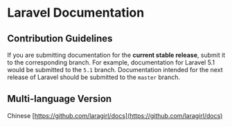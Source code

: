 # Laravel Documentation

## Contribution Guidelines

If you are submitting documentation for the **current stable release**, submit it to the corresponding branch. For example, documentation for Laravel 5.1 would be submitted to the `5.1` branch. Documentation intended for the next release of Laravel should be submitted to the `master` branch.

## Multi-language Version

Chinese [https://github.com/laragirl/docs](https://github.com/laragirl/docs)
